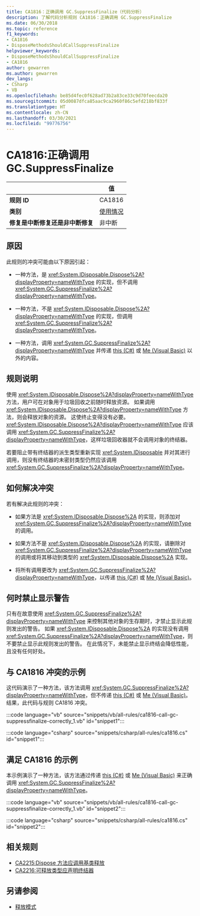```yaml
---
title: CA1816：正确调用 GC.SuppressFinalize（代码分析）
description: 了解代码分析规则 CA1816：正确调用 GC.SuppressFinalize
ms.date: 06/30/2018
ms.topic: reference
f1_keywords:
- CA1816
- DisposeMethodsShouldCallSuppressFinalize
helpviewer_keywords:
- DisposeMethodsShouldCallSuppressFinalize
- CA1816
author: gewarren
ms.author: gewarren
dev_langs:
- CSharp
- VB
ms.openlocfilehash: be85d4fec0f628ad73b2a83ce33c9d70feecda20
ms.sourcegitcommit: 05d0087dfca85aac9ca2960f86c5efd218bf833f
ms.translationtype: HT
ms.contentlocale: zh-CN
ms.lasthandoff: 03/30/2021
ms.locfileid: "99776756"
---
```

# <a name="ca1816-call-gcsuppressfinalize-correctly"></a>CA1816:正确调用 GC.SuppressFinalize

| | 值 |
|-|-|
| **规则 ID** |CA1816|
| **类别** |[使用情况](usage-warnings.md)|
| **修复是中断修复还是非中断修复** |非中断|

## <a name="cause"></a>原因

此规则的冲突可能由以下原因引起：

- 一种方法，是 <xref:System.IDisposable.Dispose%2A?displayProperty=nameWithType> 的实现，但不调用 <xref:System.GC.SuppressFinalize%2A?displayProperty=nameWithType>。

- 一种方法，不是 <xref:System.IDisposable.Dispose%2A?displayProperty=nameWithType> 的实现，但调用 <xref:System.GC.SuppressFinalize%2A?displayProperty=nameWithType>。

- 一种方法，调用 <xref:System.GC.SuppressFinalize%2A?displayProperty=nameWithType> 并传递 [this (C#)](../../../csharp/language-reference/keywords/this.md) 或 [Me (Visual Basic)](../../../visual-basic/programming-guide/program-structure/me-my-mybase-and-myclass.md#me) 以外的内容。

## <a name="rule-description"></a>规则说明

使用 <xref:System.IDisposable.Dispose%2A?displayProperty=nameWithType> 方法，用户可在对象用于垃圾回收之前随时释放资源。 如果调用 <xref:System.IDisposable.Dispose%2A?displayProperty=nameWithType> 方法，则会释放对象的资源。 这使终止变得没有必要。 <xref:System.IDisposable.Dispose%2A?displayProperty=nameWithType> 应该调用 <xref:System.GC.SuppressFinalize%2A?displayProperty=nameWithType>，这样垃圾回收器就不会调用对象的终结器。

若要阻止带有终结器的派生类型重新实现 <xref:System.IDisposable> 并对其进行调用，则没有终结器的未密封类型仍然应该调用 <xref:System.GC.SuppressFinalize%2A?displayProperty=nameWithType>。

## <a name="how-to-fix-violations"></a>如何解决冲突

若有解决此规则的冲突：

- 如果方法是 <xref:System.IDisposable.Dispose%2A> 的实现，则添加对 <xref:System.GC.SuppressFinalize%2A?displayProperty=nameWithType> 的调用。

- 如果方法不是 <xref:System.IDisposable.Dispose%2A> 的实现，请删除对 <xref:System.GC.SuppressFinalize%2A?displayProperty=nameWithType> 的调用或将其移动到类型的 <xref:System.IDisposable.Dispose%2A> 实现。

- 将所有调用更改为 <xref:System.GC.SuppressFinalize%2A?displayProperty=nameWithType>，以传递 [this (C#)](../../../csharp/language-reference/keywords/this.md) 或 [Me (Visual Basic)](../../../visual-basic/programming-guide/program-structure/me-my-mybase-and-myclass.md#me)。

## <a name="when-to-suppress-warnings"></a>何时禁止显示警告

只有在故意使用 <xref:System.GC.SuppressFinalize%2A?displayProperty=nameWithType> 来控制其他对象的生存期时，才禁止显示此规则发出的警告。 如果 <xref:System.IDisposable.Dispose%2A> 的实现没有调用 <xref:System.GC.SuppressFinalize%2A?displayProperty=nameWithType>，则不要禁止显示此规则发出的警告。 在此情况下，未能禁止显示终结会降低性能，且没有任何好处。

## <a name="example-that-violates-ca1816"></a>与 CA1816 冲突的示例

这代码演示了一种方法，该方法调用 <xref:System.GC.SuppressFinalize%2A?displayProperty=nameWithType>，但不传递 [this (C#)](../../../csharp/language-reference/keywords/this.md) 或 [Me (Visual Basic)](../../../visual-basic/programming-guide/program-structure/me-my-mybase-and-myclass.md#me)。 结果，此代码与规则 CA1816 冲突。

:::code language="vb" source="snippets/vb/all-rules/ca1816-call-gc-suppressfinalize-correctly_1.vb" id="snippet1":::

:::code language="csharp" source="snippets/csharp/all-rules/ca1816.cs" id="snippet1":::

## <a name="example-that-satisfies-ca1816"></a>满足 CA1816 的示例

本示例演示了一种方法，该方法通过传递 [this (C#)](../../../csharp/language-reference/keywords/this.md) 或 [Me (Visual Basic)](../../../visual-basic/programming-guide/program-structure/me-my-mybase-and-myclass.md#me) 来正确调用 <xref:System.GC.SuppressFinalize%2A?displayProperty=nameWithType>。

:::code language="vb" source="snippets/vb/all-rules/ca1816-call-gc-suppressfinalize-correctly_1.vb" id="snippet2":::

:::code language="csharp" source="snippets/csharp/all-rules/ca1816.cs" id="snippet2":::

## <a name="related-rules"></a>相关规则

- [CA2215:Dispose 方法应调用基类释放](ca2215.md)
- [CA2216:可释放类型应声明终结器](ca2216.md)

## <a name="see-also"></a>另请参阅

- [释放模式](../../../standard/garbage-collection/implementing-dispose.md)
